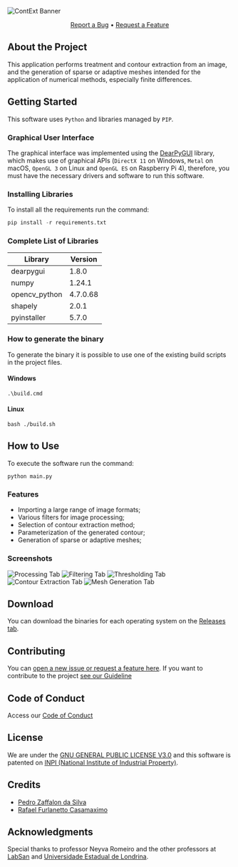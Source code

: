 ![ContExt Banner](https://i.ibb.co/4SkhSKG/cont-Ext-Cover.png)
<p align="center">
  <a href="https://github.com/RafaelCasamaximo/contExt/issues/new/choose">Report a Bug</a> •
  <a href="https://github.com/RafaelCasamaximo/contExt/issues/new/choose">Request a Feature</a>
</p>

## About the Project
This application performs treatment and contour extraction from an image, and the generation of sparse or adaptive meshes intended for the application of numerical methods, especially finite differences.

## Getting Started
This software uses `Python` and libraries managed by `PIP`.

### Graphical User Interface
The graphical interface was implemented using the [DearPyGUI](https://github.com/hoffstadt/DearPyGui) library, which makes use of graphical APIs (`DirectX 11` on Windows, `Metal` on macOS, `OpenGL 3` on Linux and `OpenGL ES` on Raspberry Pi 4), therefore, you must have the necessary drivers and software to run this software.

### Installing Libraries
To install all the requirements run the command:
```python
pip install -r requirements.txt
```
### Complete List of Libraries
| Library | Version |
|--|--|
| dearpygui | 1.8.0 |
| numpy| 1.24.1 |
| opencv_python| 4.7.0.68 |
| shapely| 2.0.1 |
| pyinstaller| 5.7.0 |

### How to generate the binary
To generate the binary it is possible to use one of the existing build scripts in the project files.

#### Windows

    .\build.cmd
#### Linux

    bash ./build.sh

## How to Use

To execute the software run the command:

    python main.py

### Features

 - Importing a large range of image formats;
 - Various filters for image processing;
 - Selection of contour extraction method;
 - Parameterization of the generated contour;
 - Generation of sparse or adaptive meshes;

### Screenshots
![Processing Tab](https://i.ibb.co/YbB9Td1/image.png)
![Filtering Tab](https://i.ibb.co/Svt0bjb/1.png)
![Thresholding Tab](https://i.ibb.co/dbPHGX8/2.png)
![Contour Extraction Tab](https://i.ibb.co/WkBhxfB/3.png)
![Mesh Generation Tab](https://i.ibb.co/fYpFPRM/4.png)

## Download
You can download the binaries for each operating system on the [Releases tab](https://github.com/RafaelCasamaximo/contExt/releases).

## Contributing
You can [open a new issue or request a feature here](https://github.com/RafaelCasamaximo/contExt/issues/new/choose).
If you want to contribute to the project [see our Guideline](https://github.com/RafaelCasamaximo/contExt/blob/main/CONTRIBUTING.md)

## Code of Conduct
Access our [Code of Conduct](https://github.com/RafaelCasamaximo/contExt/blob/main/CODE_OF_CONDUCT.md)

## License
We are under the [GNU GENERAL PUBLIC LICENSE V3.0](https://github.com/RafaelCasamaximo/contExt/blob/main/LICENSE) and this software is patented on [INPI (National Institute of Industrial Property)](https://www.gov.br/inpi/pt-br).

## Credits

 - [Pedro Zaffalon da Silva](https://github.com/PedroZaffalon)
 - [Rafael Furlanetto Casamaximo](https://github.com/RafaelCasamaximo)
## Acknowledgments
Special thanks to professor Neyva Romeiro and the other professors at [LabSan](http://www.uel.br/laboratorios/labsan/index.html) and [Universidade Estadual de Londrina](https://portal.uel.br/home/).
